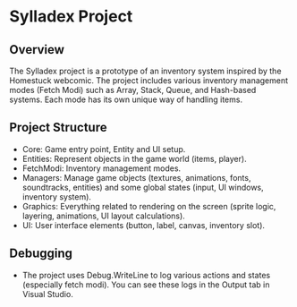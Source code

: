 # Sylladex Project
## Overview
The Sylladex project is a prototype of an inventory system inspired by the Homestuck webcomic. The project includes various inventory management modes (Fetch Modi) such as Array, Stack, Queue, and Hash-based systems. Each mode has its own unique way of handling items.

## Project Structure
- Core: Game entry point, Entity and UI setup.
- Entities: Represent objects in the game world (items, player).
- FetchModi: Inventory management modes.
- Managers: Manage game objects (textures, animations, fonts, soundtracks, entities) and some global states (input, UI windows, inventory system).
- Graphics: Everything related to rendering on the screen (sprite logic, layering, animations, UI layout calculations).
- UI: User interface elements (button, label, canvas, inventory slot).

## Debugging
- The project uses Debug.WriteLine to log various actions and states (especially fetch modi). You can see these logs in the Output tab in Visual Studio.
